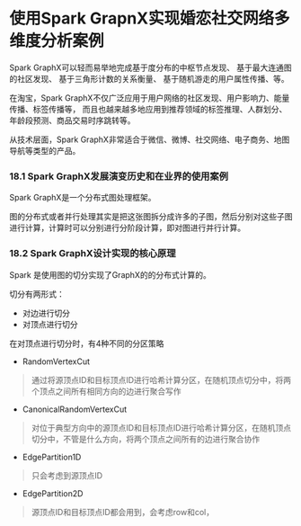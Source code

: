 使用Spark GrapnX实现婚恋社交网络多维度分析案例
===

Spark GraphX可以轻而易举地完成基于度分布的中枢节点发现、
基于最大连通图的社区发现、
基于三角形计数的关系衡量、
基于随机游走的用户属性传播、等。  

在淘宝，Spark GraphX不仅广泛应用于用户网络的社区发现、用户影响力、能量传播、标签传播等，
而且也越来越多地应用到推荐领域的标签推理、人群划分、年龄段预测、商品交易时序跳转等。

从技术层面，Spark GraphX非常适合于微信、微博、社交网络、电子商务、地图导航等类型的产品。


### 18.1 Spark GraphX发展演变历史和在业界的使用案例
Spark GraphX是一个分布式图处理框架。  

图的分布式或者并行处理其实是把这张图拆分成许多的子图，然后分别对这些子图进行计算，计算时可以分别进行分阶段计算，即对图进行并行计算。  


### 18.2 Spark GraphX设计实现的核心原理
Spark 是使用图的切分实现了GraphX的的分布式计算的。

切分有两形式：
* 对边进行切分  
* 对顶点进行切分  


在对顶点进行切分时，有4种不同的分区策略
- RandomVertexCut 
> 通过将源顶点ID和目标顶点ID进行哈希计算分区，在随机顶点切分中，将两个顶点之间所有相同方向的边进行聚合写作

- CanonicalRandomVertexCut
> 对位于典型方向中的源顶点ID和目标顶点ID进行哈希计算分区，在随机顶点切分中，不管是什么方向，将两个顶点之间所有的边进行聚合协作

- EdgePartition1D
> 只会考虑到源顶点ID

- EdgePartition2D
> 源顶点ID和目标顶点ID都会用到，会考虑row和col，






